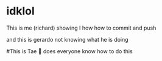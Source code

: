 # idklol
This is me (richard) showing I how how to commit and push 

and this is gerardo not knowing what he is doing

#This is Tae 💩
does everyone know how to do this
